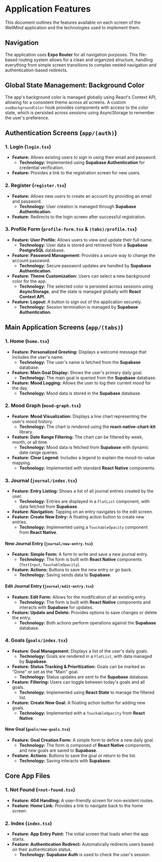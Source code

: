 # Application Features

This document outlines the features available on each screen of the WellMind application and the technologies used to implement them.

## Navigation
The application uses **Expo Router** for all navigation purposes. This file-based routing system allows for a clean and organized structure, handling everything from simple screen transitions to complex nested navigation and authentication-based redirects.

## Global State Management: Background Color
The app's background color is managed globally using React's Context API, allowing for a consistent theme across all screens. A custom `useBackgroundColor` hook provides components with access to the color state, which is persisted across sessions using AsyncStorage to remember the user's preference.

## Authentication Screens (`app/(auth)`)

### 1. Login (`login.tsx`)
- **Feature:** Allows existing users to sign in using their email and password.
  - **Technology:** Implemented using **Supabase Authentication** for credential verification.
- **Feature:** Provides a link to the registration screen for new users.

### 2. Register (`register.tsx`)
- **Feature:** Allows new users to create an account by providing an email and password.
  - **Technology:** User creation is managed through **Supabase Authentication**.
- **Feature:** Redirects to the login screen after successful registration.

### 3. Profile Form (`profile-form.tsx` & `(tabs)/profile.tsx`)
- **Feature: User Profile:** Allows users to view and update their full name.
  - **Technology:** User data is stored and retrieved from a **Supabase PostgreSQL** database.
- **Feature: Password Management:** Provides a secure way to change the account password.
  - **Technology:** Secure password updates are handled by **Supabase Authentication**.
- **Feature: Theme Customization:** Users can select a new background color for the app.
  - **Technology:** The selected color is persisted across sessions using **AsyncStorage**, and the state is managed globally with **React Context API**.
- **Feature: Logout:** A button to sign out of the application securely.
  - **Technology:** Session termination is managed by **Supabase Authentication**.

## Main Application Screens (`app/(tabs)`)

### 1. Home (`home.tsx`)
- **Feature: Personalized Greeting:** Displays a welcome message that includes the user's name.
  - **Technology:** The user's name is fetched from the **Supabase** database.
- **Feature: Main Goal Display:** Shows the user's primary daily goal.
  - **Technology:** The main goal is queried from the **Supabase** database.
- **Feature: Mood Logging:** Allows the user to log their current mood for the day.
  - **Technology:** Mood data is stored in the **Supabase** database.

### 2. Mood Graph (`mood-graph.tsx`)
- **Feature: Mood Visualization:** Displays a line chart representing the user's mood history.
  - **Technology:** The chart is rendered using the **react-native-chart-kit** library.
- **Feature: Date Range Filtering:** The chart can be filtered by week, month, or all time.
  - **Technology:** Mood data is fetched from **Supabase** with dynamic date range queries.
- **Feature: Clear Legend:** Includes a legend to explain the mood-to-value mapping.
  - **Technology:** Implemented with standard **React Native** components.

### 3. Journal (`journal/index.tsx`)
- **Feature: Entry Listing:** Shows a list of all journal entries created by the user.
  - **Technology:** Entries are displayed in a `FlatList` component, with data fetched from **Supabase**.
- **Feature: Navigation:** Tapping on an entry navigates to the edit screen.
- **Feature: Create New Entry:** A floating action button to create new entries.
  - **Technology:** Implemented using a `TouchableOpacity` component from **React Native**.

#### New Journal Entry (`journal/new-entry.tsx`)
- **Feature: Simple Form:** A form to write and save a new journal entry.
  - **Technology:** The form is built with **React Native** components (`TextInput`, `TouchableOpacity`).
- **Feature: Actions:** Buttons to save the new entry or go back.
  - **Technology:** Saving sends data to **Supabase**.

#### Edit Journal Entry (`journal/edit-entry.tsx`)
- **Feature: Edit Form:** Allows for the modification of an existing entry.
  - **Technology:** The form is built with **React Native** components and interacts with **Supabase** for updates.
- **Feature: Update and Delete:** Provides options to save changes or delete the entry.
  - **Technology:** Both actions perform operations against the **Supabase** database.

### 4. Goals (`goals/index.tsx`)
- **Feature: Goal Management:** Displays a list of the user's daily goals.
  - **Technology:** Goals are rendered in a `FlatList`, with data managed by **Supabase**.
- **Feature: Status Tracking & Prioritization:** Goals can be marked as "Done" or set as the "Main" goal.
  - **Technology:** Status updates are sent to the **Supabase** database.
- **Feature: Filtering:** Users can toggle between today's goals and all goals.
  - **Technology:** Implemented using **React State** to manage the filtered list.
- **Feature: Create New Goal:** A floating action button for adding new goals.
  - **Technology:** Implemented with a `TouchableOpacity` from **React Native**.

#### New Goal (`goals/new-goals.tsx`)
- **Feature: Goal Creation Form:** A simple form to define a new daily goal.
  - **Technology:** The form is composed of **React Native** components, and new goals are saved to **Supabase**.
- **Feature: Actions:** Buttons to save the goal or return to the list.
  - **Technology:** Saving interacts with **Supabase**.

## Core App Files

### 1. Not Found (`+not-found.tsx`)
- **Feature: 404 Handling:** A user-friendly screen for non-existent routes.
- **Feature: Home Link:** Provides a link to navigate back to the home screen.

### 2. Index (`index.tsx`)
- **Feature: App Entry Point:** The initial screen that loads when the app starts.
- **Feature: Authentication Redirect:** Automatically redirects users based on their authentication status.
  - **Technology:** **Supabase Auth** is used to check the user's session. 
